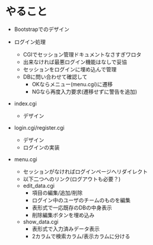 # やること

- Bootstrapでのデザイン

- ログイン処理
  - CGIでセッション管理ドキュメントなさすぎワロタ
  - 出来なければ最悪ログイン機能はなしで妥協
  - セッションをログインに埋め込んで管理
  - DBに問い合わせて確認して
    - OKならメニュー(menu.cgi)に遷移
    - NGなら再度入力要求(遷移せずに警告を追加)

- index.cgi
  - デザイン

- login.cgi/register.cgi
  - デザイン
  - ログインの実装

- menu.cgi
  - セッションがなければログインページへリダイレクト
  - 以下二つへのリンク(ログアウトも必要？)
  - edit_data.cgi
    - 項目の編集/追加/削除
    - ログイン中のユーザのチームのものを編集
    - 表形式で一応既存のDBの中身表示
    - 削除編集ボタンを埋め込み
  - show_data.cgi
    - 表形式で入力済みデータ表示
    - 2カラムで検索カラム/表示カラムに分ける
